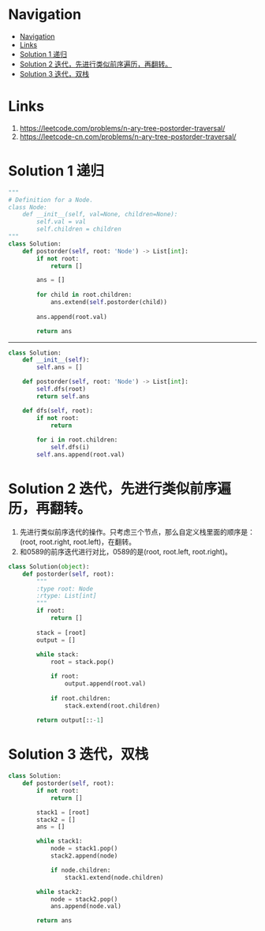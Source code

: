 # Navigation
- [Navigation](#navigation)
- [Links](#links)
- [Solution 1 递归](#solution-1-%e9%80%92%e5%bd%92)
- [Solution 2 迭代，先进行类似前序遍历，再翻转。](#solution-2-%e8%bf%ad%e4%bb%a3%e5%85%88%e8%bf%9b%e8%a1%8c%e7%b1%bb%e4%bc%bc%e5%89%8d%e5%ba%8f%e9%81%8d%e5%8e%86%e5%86%8d%e7%bf%bb%e8%bd%ac)
- [Solution 3 迭代，双栈](#solution-3-%e8%bf%ad%e4%bb%a3%e5%8f%8c%e6%a0%88)

# Links
1. https://leetcode.com/problems/n-ary-tree-postorder-traversal/
2. https://leetcode-cn.com/problems/n-ary-tree-postorder-traversal/


# Solution 1 递归
```python
"""
# Definition for a Node.
class Node:
    def __init__(self, val=None, children=None):
        self.val = val
        self.children = children
"""
class Solution:
    def postorder(self, root: 'Node') -> List[int]:
        if not root:
            return []

        ans = []
            
        for child in root.children:
            ans.extend(self.postorder(child))
        
        ans.append(root.val)

        return ans
```
---
```python
class Solution:
    def __init__(self):
        self.ans = []

    def postorder(self, root: 'Node') -> List[int]:
        self.dfs(root)
        return self.ans

    def dfs(self, root):
        if not root:
            return
   
        for i in root.children:
            self.dfs(i)
        self.ans.append(root.val)
```

# Solution 2 迭代，先进行类似前序遍历，再翻转。
1. 先进行类似前序迭代的操作。只考虑三个节点，那么自定义栈里面的顺序是：(root, root.right, root.left)，在翻转。
2. 和0589的前序迭代进行对比，0589的是(root, root.left, root.right)。
```python
class Solution(object):
    def postorder(self, root):
        """
        :type root: Node
        :rtype: List[int]
        """
        if root:
            return []
        
        stack = [root]
        output = []
        
        while stack:
            root = stack.pop()

            if root:
                output.append(root.val)
            
            if root.children:
                stack.extend(root.children)
                
        return output[::-1]
```

# Solution 3 迭代，双栈
```python
class Solution:
    def postorder(self, root):
        if not root:
            return []

        stack1 = [root]
        stack2 = []
        ans = []

        while stack1:
            node = stack1.pop()
            stack2.append(node)

            if node.children:
                stack1.extend(node.children)

        while stack2:
            node = stack2.pop()
            ans.append(node.val)

        return ans

```